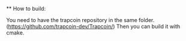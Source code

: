 ** How to build:

You need to have the trapcoin repository in the same folder. (https://github.com/trapcoin-dev/Trapcoin/)
Then you can build it with cmake.
